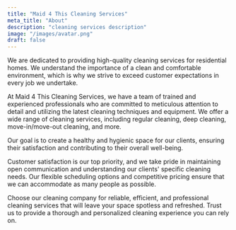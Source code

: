 ```yaml
---
title: "Maid 4 This Cleaning Services"
meta_title: "About"
description: "cleaning services description"
image: "/images/avatar.png"
draft: false
---
```


We are dedicated to providing high-quality cleaning services for residential homes. We understand the importance of a clean and comfortable environment, which is why we strive to exceed customer expectations in every job we undertake. 

At Maid 4 This Cleaning Services, we have a team of trained and experienced professionals who are committed to meticulous attention to detail and utilizing the latest cleaning techniques and equipment. We offer a wide range of cleaning services, including regular cleaning, deep cleaning, move-in/move-out cleaning, and more. 

Our goal is to create a healthy and hygienic space for our clients, ensuring their satisfaction and contributing to their overall well-being.

Customer satisfaction is our top priority, and we take pride in maintaining open communication and understanding our clients' specific cleaning needs. Our flexible scheduling options and competitive pricing ensure that we can accommodate as many people as possible. 

Choose our cleaning company for reliable, efficient, and professional cleaning services that will leave your space spotless and refreshed. Trust us to provide a thorough and personalized cleaning experience you can rely on.
